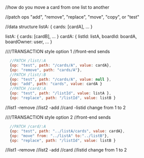 //how do you move a card from one list to another

//patch ops
"add", "remove", "replace", "move", "copy", or "test"

//data structure
listA: {
  cards: [cardA],
  ...
}

listA: {
  cards: [cardB],
  ...
}
cardA: {
  listId: listA,
  boardId: boardA,
  boardOwner: user,
  ...
}


////TRANSACTION style option 1
//front-end sends
```js
  //PATCH /list/:A
  {op: "test", path: "/cards/A", value: cardA},
  {op: "remove", path: "cards/A"},
  //PATCH /list/:B
  {op: "test", path: "/cards/A", value: null },
  {op: "add", path: "cards", value: cardA }
  //PATCH /card/:A
  {op: "test", path: "/listId", value: listA },
  {op: "replace", path: "/listId", value: listB }
  ```
//list1
  -remove
//list2
  -add
//card
  -listid change from 1 to 2


////TRANSACTION style option 2
//front-end sends
```js
  //PATCH /card/:A
  {op: "test", path: "../listA/cards", value: cardA},
  {op: "move" from: "../listA" to:"../listB"},
  {op: "replace", path: "/listId", value: listB }
  ```
//list1
  -remove
//list2
  -add
//card
  //listid change from 1 to 2
